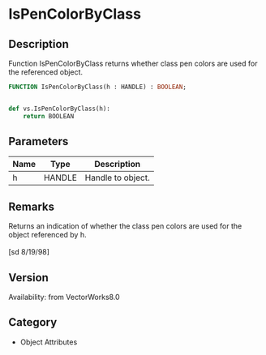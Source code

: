 # IsPenColorByClass

## Description
Function IsPenColorByClass returns whether class pen colors are used for the referenced object.

```pascal
FUNCTION IsPenColorByClass(h : HANDLE) : BOOLEAN;
```

```python

def vs.IsPenColorByClass(h):
    return BOOLEAN
```

## Parameters
|Name|Type|Description|
|---|---|---|
|h|HANDLE|Handle to object.|

## Remarks
Returns an indication of whether the class pen colors are used for the object referenced by h.<BR>
<BR>
[sd 8/19/98]

## Version
Availability: from VectorWorks8.0
## Category
* Object Attributes

